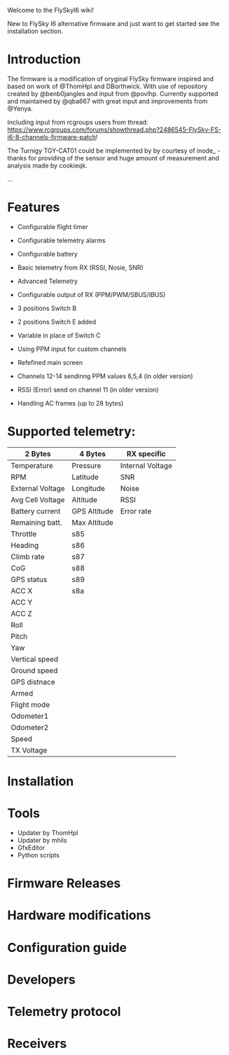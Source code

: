 Welcome to the FlySkyI6 wiki!

New to FlySky I6 alternative firmware and just want to get started see the installation section.

# Introduction
The firmware is a modification of oryginal FlySky firmware inspired and based on work of @ThomHpl and DBorthwick.
With use of repository created by @benb0jangles and input from @povlhp. 
Currently supported and maintained by @qba667 with great input and improvements from @Yenya.

Including input from rcgroups users from thread:
https://www.rcgroups.com/forums/showthread.php?2486545-FlySky-FS-i6-8-channels-firmware-patch!

The Turnigy TGY-CAT01 could be implemented by by courtesy of inode_ - thanks for providing of the sensor and huge amount of measurement and analysis made by cookieqk.

...
# Features
* Configurable flight timer

* Configurable telemetry alarms

* Configurable battery 

* Basic telemetry from RX (RSSI, Nosie, SNR)

* Advanced Telemetry

* Configurable output of RX (PPM/PWM/SBUS/IBUS) 

* 3 positions Switch B

* 2 positions Switch E added

* Variable in place of Switch C

* Using PPM input for custom channels

* Refefined main screen

* Channels 12-14 sendinng PPM values 6,5,4 (in older version)

* RSSI (Error) send on channel 11 (in older version)

* Handling AC frames (up to 28 bytes)

# Supported telemetry:

| 2 Bytes          | 4 Bytes       | RX specific      |
| ---------------- | ------------- | ---------------- |
| Temperature      | Pressure      | Internal Voltage |
| RPM              | Latitude      | SNR              |
| External Voltage | Longitude     | Noise            |
| Avg Cell Voltage | Altitude      | RSSI             |
| Battery current  | GPS Altitude  | Error rate       |
| Remaining batt.  | Max Altitude  |                  |
| Throttle         | s85           |                  |
| Heading          | s86           |                  |
| Climb rate       | s87           |                  |
| CoG              | s88           |                  |
| GPS status       | s89           |                  |
| ACC X            | s8a           |                  |
| ACC Y            |               |                  |
| ACC Z            |               |                  |
| Roll             |               |                  |
| Pitch            |               |                  |
| Yaw              |               |                  |
| Vertical speed   |               |                  |
| Ground speed     |               |                  |
| GPS distnace     |               |                  |
| Armed            |               |                  |
| Flight mode      |               |                  |
| Odometer1        |               |                  |
| Odometer2        |               |                  |
| Speed            |               |                  |
| TX Voltage       |               |                  |

# Installation 

# Tools

* Updater by ThomHpl
* Updater by mhils
* GfxEditor
* Python scripts

# Firmware Releases 

# Hardware modifications

# Configuration guide

# Developers 

# Telemetry protocol

# Receivers


